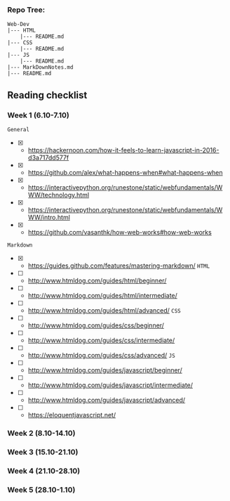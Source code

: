### Repo Tree:
```
Web-Dev
|--- HTML
    |--- README.md 
|--- CSS
    |--- README.md 
|--- JS
    |--- README.md
|--- MarkDownNotes.md
|--- README.md 
```

## Reading checklist
### Week 1 (6.10-7.10)
`General`
- [x] - https://hackernoon.com/how-it-feels-to-learn-javascript-in-2016-d3a717dd577f
- [x] - https://github.com/alex/what-happens-when#what-happens-when
- [x] - https://interactivepython.org/runestone/static/webfundamentals/WWW/technology.html
- [x] - https://interactivepython.org/runestone/static/webfundamentals/WWW/intro.html
- [x] - https://github.com/vasanthk/how-web-works#how-web-works

`Markdown`
- [x] - https://guides.github.com/features/mastering-markdown/
`HTML`
- [ ] - http://www.htmldog.com/guides/html/beginner/
- [ ] - http://www.htmldog.com/guides/html/intermediate/
- [ ] - http://www.htmldog.com/guides/html/advanced/
`CSS`
- [ ] - http://www.htmldog.com/guides/css/beginner/
- [ ] - http://www.htmldog.com/guides/css/intermediate/
- [ ] - http://www.htmldog.com/guides/css/advanced/
`JS`
- [ ] - http://www.htmldog.com/guides/javascript/beginner/
- [ ] - http://www.htmldog.com/guides/javascript/intermediate/
- [ ] - http://www.htmldog.com/guides/javascript/advanced/
- [ ] - https://eloquentjavascript.net/

### Week 2 (8.10-14.10)
### Week 3 (15.10-21.10)
### Week 4 (21.10-28.10)
### Week 5 (28.10-1.10)